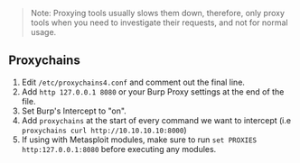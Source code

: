 > Note: Proxying tools usually slows them down, therefore, only proxy tools when you need to investigate their requests, and not for normal usage.

## Proxychains
1. Edit `/etc/proxychains4.conf` and comment out the final line.
2. Add `http 127.0.0.1 8080` or your Burp Proxy settings at the end of the file.
3. Set Burp's Intercept to "on".
4. Add `proxychains` at the start of every command we want to intercept (i.e `proxychains curl http://10.10.10.10:8000`)
5. If using with Metasploit modules, make sure to run `set PROXIES http:127.0.0.1:8080` before executing any modules.